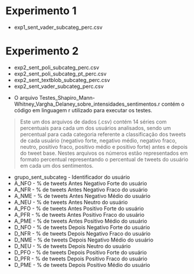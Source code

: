 
# Experimento 1
- exp1_sent_vader_subcateg_perc.csv

# Experimento 2
- exp2_sent_poli_subcateg_perc.csv
- exp2_sent_poli_subcateg_pt_perc.csv
- exp2_sent_textblob_subcateg_perc.csv
- exp2_sent_vader_subcateg_perc.csv

* O arquivo Testes_Shapiro_Mann-Whitney_Vargha_Delaney_sobre_intensidades_sentimentos.r contém o código em linguagem r utilizado para executar os testes.


> Este um dos arquivos de dados (.csv) contém 14 séries com percentuais para cada um dos usuários analisados, sendo um percentual para cada categoria referente a classificação dos tweets de cada usuário (negativo forte, negativo médio, negativo fraco, neutro, positivo fraco, positivo médio e positivo forte) antes e depois do tweet base. Nestes arquivos os números estão representados em formato percentual representando o percentual de tweets do usuário em cada um dos sentimentos.

- grupo_sent_subcateg - Identificador do usuário
- A_NFO - % de tweets Antes Negativo Forte do usuário
- A_NFR - % de tweets Antes Negativo Fraco do usuário
- A_NME - % de tweets Antes Negativo Médio do usuário
- A_NEU - % de tweets Antes Neutro do usuário
- A_PFO - % de tweets Antes Positivo Forte do usuário
- A_PFR - % de tweets Antes Positivo Fraco do usuário
- A_PME - % de tweets Antes Positivo Médio do usuário
- D_NFO - % de tweets Depois Negativo Forte do usuário
- D_NFR - % de tweets Depois Negativo Fraco do usuário
- D_NME - % de tweets Depois Negativo Médio do usuário
- D_NEU - % de tweets Depois Neutro do usuário
- D_PFO - % de tweets Depois Positivo Forte do usuário
- D_PFR - % de tweets Depois Positivo Fraco do usuário
- D_PME - % de tweets Depois Positivo Médio do usuário
